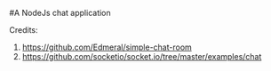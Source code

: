 #A NodeJs chat application

Credits:
1. https://github.com/Edmeral/simple-chat-room
2. https://github.com/socketio/socket.io/tree/master/examples/chat